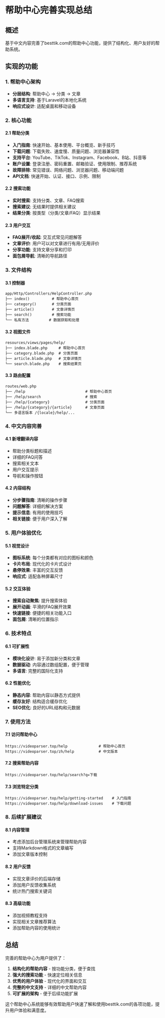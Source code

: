 # 帮助中心完善实现总结

## 概述
基于中文内容完善了besttik.com的帮助中心功能，提供了结构化、用户友好的帮助系统。

## 实现的功能

### 1. 帮助中心架构
- **分层结构**: 帮助中心 → 分类 → 文章
- **多语言支持**: 基于Laravel的本地化系统
- **响应式设计**: 适配桌面和移动设备

### 2. 核心功能

#### 2.1 帮助分类
- **入门指南**: 快速开始、基本使用、平台概览、新手技巧
- **下载问题**: 下载失败、速度慢、质量问题、浏览器兼容性
- **支持平台**: YouTube、TikTok、Instagram、Facebook、B站、抖音等
- **账户设置**: 登录注册、密码重置、邮箱验证、使用限制、推荐系统
- **故障排除**: 常见错误、网络问题、浏览器问题、移动端问题
- **API文档**: 快速开始、认证、接口、示例、限制

#### 2.2 搜索功能
- **实时搜索**: 支持分类、文章、FAQ搜索
- **搜索建议**: 无结果时提供相关建议
- **结果分类**: 按类型（分类/文章/FAQ）显示结果

#### 2.3 用户交互
- **FAQ展开/收起**: 交互式常见问题解答
- **文章评价**: 用户可以对文章进行有用/无用评价
- **分享功能**: 支持文章分享和打印
- **面包屑导航**: 清晰的导航路径

### 3. 文件结构

#### 3.1 控制器
```
app/Http/Controllers/HelpController.php
├── index()          # 帮助中心首页
├── category()       # 分类页面
├── article()        # 文章详情页
├── search()         # 搜索功能
└── 私有方法         # 数据获取和处理
```

#### 3.2 视图文件
```
resources/views/pages/help/
├── index.blade.php     # 帮助中心首页
├── category.blade.php  # 分类页面
├── article.blade.php   # 文章详情页
└── search.blade.php    # 搜索结果页
```

#### 3.3 路由配置
```
routes/web.php
├── /help                           # 帮助中心首页
├── /help/search                    # 搜索
├── /help/{category}                # 分类页面
├── /help/{category}/{article}      # 文章页面
└── 多语言版本 /{locale}/help/...
```

### 4. 中文内容完善

#### 4.1 新增翻译内容
- 帮助分类标题和描述
- 详细的FAQ问答
- 搜索相关文本
- 用户交互提示
- 导航和操作按钮

#### 4.2 内容结构
- **分步骤指南**: 清晰的操作步骤
- **问题解答**: 详细的解决方案
- **提示信息**: 有用的使用技巧
- **相关链接**: 便于用户深入了解

### 5. 用户体验优化

#### 5.1 视觉设计
- **图标系统**: 每个分类都有对应的图标和颜色
- **卡片布局**: 现代化的卡片式设计
- **悬停效果**: 丰富的交互反馈
- **响应式**: 适配各种屏幕尺寸

#### 5.2 交互体验
- **搜索自动聚焦**: 提升搜索体验
- **展开动画**: 平滑的FAQ展开效果
- **快速链接**: 便捷的相关功能入口
- **面包屑**: 清晰的位置指示

### 6. 技术特点

#### 6.1 可扩展性
- **模块化设计**: 易于添加新分类和文章
- **数据驱动**: 内容通过数组配置，便于管理
- **多语言**: 完整的国际化支持

#### 6.2 性能优化
- **静态内容**: 帮助内容以静态方式提供
- **缓存友好**: 结构适合缓存优化
- **SEO优化**: 良好的URL结构和元数据

### 7. 使用方法

#### 7.1 访问帮助中心
```
https://videoparser.top/help              # 帮助中心首页
https://videoparser.top/zh/help           # 中文版本
```

#### 7.2 搜索帮助内容
```
https://videoparser.top/help/search?q=下载
```

#### 7.3 浏览特定分类
```
https://videoparser.top/help/getting-started    # 入门指南
https://videoparser.top/help/download-issues    # 下载问题
```

### 8. 后续扩展建议

#### 8.1 内容管理
- 考虑添加后台管理系统来管理帮助内容
- 支持Markdown格式的文章编写
- 添加文章版本控制

#### 8.2 用户反馈
- 实现文章评价的后端存储
- 添加用户反馈收集系统
- 统计热门搜索关键词

#### 8.3 高级功能
- 添加视频教程支持
- 实现相关文章推荐算法
- 添加帮助内容的使用统计

## 总结

完善的帮助中心为用户提供了：
1. **结构化的帮助内容** - 按功能分类，便于查找
2. **强大的搜索功能** - 快速定位相关信息
3. **优秀的用户体验** - 现代化的界面和交互
4. **完整的中文支持** - 详细的中文帮助内容
5. **可扩展的架构** - 便于后续功能扩展

这个帮助中心系统能够有效帮助用户快速了解和使用besttik.com的各项功能，提升用户体验和满意度。
